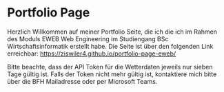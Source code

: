 # Portfolio Page

Herzlich Willkommen auf meiner Portfolio Seite, die ich die ich im Rahmen des Moduls EWEB Web Engineering im Studiengang BSc Wirtschaftsinformatik erstellt habe.
Die Seite ist über den folgenden Link erreichbar: https://ziswiler4.github.io/portfolio-page-eweb/


Bitte beachte, dass der API Token für die Wetterdaten jeweils nur sieben Tage gültig ist.
Falls der Token nicht mehr gültig ist, kontaktiere mich bitte über die BFH Mailadresse oder per Microsoft Teams.
